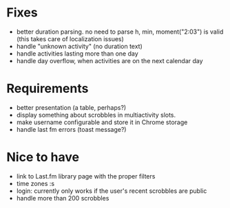 # Fixes

- better duration parsing. no need to parse h, min, moment("2:03") is valid (this takes care of localization issues)
- handle "unknown activity" (no duration text)
- handle activities lasting more than one day
- handle day overflow, when activities are on the next calendar day

# Requirements

- better presentation (a table, perhaps?)
- display something about scrobbles in multiactivity slots.
- make username configurable and store it in Chrome storage
- handle last fm errors (toast message?)

# Nice to have

- link to Last.fm library page with the proper filters
- time zones :s
- login: currently only works if the user's recent scrobbles are public
- handle more than 200 scrobbles
